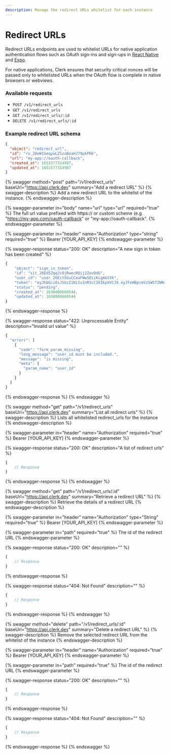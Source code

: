 ```yaml
---
description: Manage the redirect URLs whitelist for each instance
---
```


# Redirect URLs

Redirect URLs endpoints are used to whitelist URLs for native application authentication flows such as OAuth sign-ins and sign-ups in [React Native](../clerk-react/) and [Expo](../clerk-expo.md).

For native applications, Clerk ensures that security critical nonces will be passed only to whitelisted URLs when the OAuth flow is complete in native browsers or webviews.

### Available requests

* `POST /v1/redirect_urls`
* `GET /v1/redirect_urls`
* `GET /v1/redirect_urls/:id`
* `DELETE /v1/redirect_urls/:id`

### Example redirect URL schema

```json
{
  "object": "redirect_url",
  "id": "ru_28eW1GeqywLZSzoBoaHJ79pkPR6",
  "url": "my-app://oauth-callback",
  "created_at": 1651577314987,
  "updated_at": 1651577314987
}
```

{% swagger method="post" path="/v1/redirect_urls" baseUrl="https://api.clerk.dev" summary="Add a redirect URL" %}
{% swagger-description %}
Add a new redirect URL to the whitelist of the instance.
{% endswagger-description %}

{% swagger-parameter in="body" name="url" type="url" required="true" %}
The full url value prefixed with https:// or custom scheme (e.g. "https://my-app.com/oauth-callback" or "my-app://oauth-callback".
{% endswagger-parameter %}

{% swagger-parameter in="header" name="Authorization" type="string" required="true" %}
Bearer [YOUR_API_KEY]
{% endswagger-parameter %}

{% swagger-response status="200: OK" description="A new sign in token has been created" %}
```javascript
{
    "object": "sign_in_token",
    "id": "sit_26Ed5ZqqJcOjRwecRQij2ZovDdG",
    "user_id": "user_26Ect5GuCCeaFWwSDiiKcgAGtVk",
    "token": "eyJhbGciOiJSUzI1NiIsInR5cCI6IkpXVCJ9.eyJFeHBpcmVzSW5TZWNvbmRzIjo1LCJleHAiOjE2NDY5OTI1MDEsImlpZCI6Imluc18yNkVja3R0TnJDamE3YTZQT0xINTVDQVBpZmQiLCJzaWQiOiJzaXRfMjZFZDVacXFKY09qUndlY1JRaWoyWm92RGRHIiwic3QiOiJzaWduX2luX3Rva2VuIn0.j6Gwl6g2QcAJ9AjRvG1k7aUrnMCyPU49hYgTlmDG9gD_8Yd7sxUepyDdCHRaDaABlWg-G3tUs09HRfdrAXM-4e6NwcEy_ak1LWkE3G6WVhPnlomwH7n7BsIbmoybf91Eel0XRlb33XdUVaWNaA_CH8INkVLtXfZWTorNsAN2-Es_6G-Jtz4Zvw8hZBtXQDMSlyl27rxohMvfefv-ffG6Kd0XsvT9yYj2kik5KcONMWO6XEPtMZRoHzMabnmPQbLrUPBmbnU_1UVFpxL0LfuOXlxbV3LIvuejmhNZZtR0ZwcbrAnXruof4KjmCK_QOpqShI3dTlyYTV18amy2se5oxA",
    "status": "pending",
    "created_at": 1638000669544,
    "updated_at": 1638000669544
}
```
{% endswagger-response %}

{% swagger-response status="422: Unprocessable Entity" description="Invalid url value" %}
```javascript
{
  "errors": [
    {
      "code": "form_param_missing",
      "long_message": "user_id must be included.",
      "message": "is missing",
      "meta": {
        "param_name": "user_id"
      }
    }
  ]
}
```
{% endswagger-response %}
{% endswagger %}

{% swagger method="get" path="/v1/redirect_urls" baseUrl="https://api.clerk.dev" summary="List all redirect urls" %}
{% swagger-description %}
Lists all whitelisted redirect_urls for the instance
{% endswagger-description %}

{% swagger-parameter in="header" name="Authorization" required="true" %}
Bearer [YOUR_API_KEY]
{% endswagger-parameter %}

{% swagger-response status="200: OK" description="A list of redirect urls" %}
```javascript
{
    // Response
}
```
{% endswagger-response %}
{% endswagger %}

{% swagger method="get" path="/v1/redirect_urls/:id" baseUrl="https://api.clerk.dev" summary="Retrieve a redirect URL" %}
{% swagger-description %}
Retrieve the details of a redirect URL
{% endswagger-description %}

{% swagger-parameter in="header" name="Authorization" type="String" required="true" %}
Bearer [YOUR_API_KEY]
{% endswagger-parameter %}

{% swagger-parameter in="path" required="true" %}
The id of the redirect URL
{% endswagger-parameter %}

{% swagger-response status="200: OK" description="" %}
```javascript
{
    // Response
}
```
{% endswagger-response %}

{% swagger-response status="404: Not Found" description="" %}
```javascript
{
    // Response
}
```
{% endswagger-response %}
{% endswagger %}

{% swagger method="delete" path="/v1/redirect_urls/:id" baseUrl="https://api.clerk.dev" summary="Delete a redirect URL" %}
{% swagger-description %}
Remove the selected redirect URL from the whitelist of the instance
{% endswagger-description %}

{% swagger-parameter in="header" name="Authorization" required="true" %}
Bearer [YOUR_API_KEY]
{% endswagger-parameter %}

{% swagger-parameter in="path" required="true" %}
The id of the redirect URL
{% endswagger-parameter %}

{% swagger-response status="200: OK" description="" %}
```javascript
{
    // Response
}
```
{% endswagger-response %}

{% swagger-response status="404: Not Found" description="" %}
```javascript
{
    // Response
}
```
{% endswagger-response %}
{% endswagger %}
